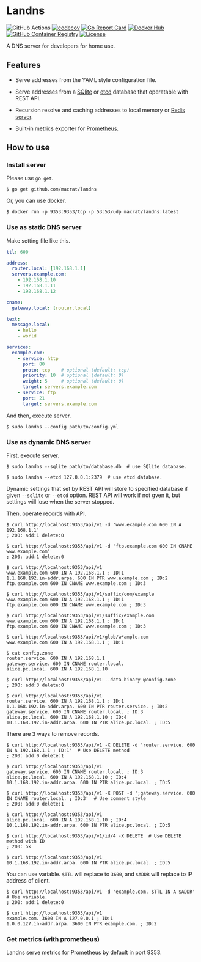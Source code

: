 Landns
======

![GitHub Actions](https://github.com/macrat/landns/workflows/Test%20and%20Build/badge.svg?branch=master)
[![codecov](https://codecov.io/gh/macrat/landns/branch/master/graph/badge.svg)](https://codecov.io/gh/macrat/landns)
[![Go Report Card](https://goreportcard.com/badge/github.com/macrat/landns)](https://goreportcard.com/report/github.com/macrat/landns)
[![Docker Hub](https://img.shields.io/badge/container-Docker%20Hub-blue.svg?logo=docker&logoColor=white)](https://hub.docker.com/r/macrat/landns)
[![GitHub Container Registry](https://img.shields.io/badge/container-ghcr.io-blue.svg?logo=docker&logoColor=white)](https://github.com/users/macrat/packages/container/package/landns)
[![License](https://img.shields.io/github/license/macrat/landns)](https://github.com/macrat/landns/blob/master/LICENSE)

A DNS server for developers for home use.


## Features

- Serve addresses from the YAML style configuration file.

- Serve addresses from a [SQlite](https://www.sqlite.org/) or [etcd](https://etcd.io) database that operatable with REST API.

- Recursion resolve and caching addresses to local memory or [Redis server](https://redis.io).

- Built-in metrics exporter for [Prometheus](https://prometheus.io).


## How to use

### Install server

Please use `go get`.

``` shell
$ go get github.com/macrat/landns
```

Or, you can use docker.

``` shell
$ docker run -p 9353:9353/tcp -p 53:53/udp macrat/landns:latest
```

### Use as static DNS server

Make setting file like this.

``` yaml
ttl: 600

address:
  router.local: [192.168.1.1]
  servers.example.com:
    - 192.168.1.10
    - 192.168.1.11
    - 192.168.1.12

cname:
  gateway.local: [router.local]

text:
  message.local:
    - hello
    - world

services:
  example.com:
    - service: http
      port: 80
      proto: tcp    # optional (default: tcp)
      priority: 10  # optional (default: 0)
      weight: 5     # optional (default: 0)
      target: servers.example.com
    - service: ftp
      port: 21
      target: servers.example.com
```

And then, execute server.

``` shell
$ sudo landns --config path/to/config.yml
```

### Use as dynamic DNS server

First, execute server.

``` shell
$ sudo landns --sqlite path/to/database.db  # use SQlite database.

$ sudo landns --etcd 127.0.0.1:2379  # use etcd database.
```

Dynamic settings that set by REST API will store to specified database if given `--sqlite` or `--etcd` option.
REST API will work if not gven it, but settings will lose when the server stopped.

Then, operate records with API.

``` shell
$ curl http://localhost:9353/api/v1 -d 'www.example.com 600 IN A 192.168.1.1'
; 200: add:1 delete:0

$ curl http://localhost:9353/api/v1 -d 'ftp.example.com 600 IN CNAME www.example.com'
; 200: add:1 delete:0

$ curl http://localhost:9353/api/v1
www.example.com 600 IN A 192.168.1.1 ; ID:1
1.1.168.192.in-addr.arpa. 600 IN PTR www.example.com ; ID:2
ftp.example.com 600 IN CNAME www.example.com ; ID:3

$ curl http://localhost:9353/api/v1/suffix/com/example
www.example.com 600 IN A 192.168.1.1 ; ID:1
ftp.example.com 600 IN CNAME www.example.com ; ID:3

$ curl http://localhost:9353/api/v1/suffix/example.com
www.example.com 600 IN A 192.168.1.1 ; ID:1
ftp.example.com 600 IN CNAME www.example.com ; ID:3

$ curl http://localhost:9353/api/v1/glob/w*ample.com
www.example.com 600 IN A 192.168.1.1 ; ID:1
```

``` shell
$ cat config.zone
router.service. 600 IN A 192.168.1.1
gateway.service. 600 IN CNAME router.local.
alice.pc.local. 600 IN A 192.168.1.10

$ curl http://localhost:9353/api/v1 --data-binary @config.zone
; 200: add:3 delete:0

$ curl http://localhost:9353/api/v1
router.service. 600 IN A 192.168.1.1 ; ID:1
1.1.168.192.in-addr.arpa. 600 IN PTR router.service. ; ID:2
gateway.service. 600 IN CNAME router.local. ; ID:3
alice.pc.local. 600 IN A 192.168.1.10 ; ID:4
10.1.168.192.in-addr.arpa. 600 IN PTR alice.pc.local. ; ID:5
```

There are 3 ways to remove records.

``` shell
$ curl http://localhost:9353/api/v1 -X DELETE -d 'router.service. 600 IN A 192.168.1.1 ; ID:1'  # Use DELETE method
; 200: add:0 delete:1

$ curl http://localhost:9353/api/v1
gateway.service. 600 IN CNAME router.local. ; ID:3
alice.pc.local. 600 IN A 192.168.1.10 ; ID:4
10.1.168.192.in-addr.arpa. 600 IN PTR alice.pc.local. ; ID:5

$ curl http://localhost:9353/api/v1 -X POST -d ';gateway.service. 600 IN CNAME router.local. ; ID:3'  # Use comment style
; 200: add:0 delete:1

$ curl http://localhost:9353/api/v1
alice.pc.local. 600 IN A 192.168.1.10 ; ID:4
10.1.168.192.in-addr.arpa. 600 IN PTR alice.pc.local. ; ID:5

$ curl http://localhost:9353/api/v1/id/4 -X DELETE  # Use DELETE method with ID
; 200: ok

$ curl http://localhost:9353/api/v1
10.1.168.192.in-addr.arpa. 600 IN PTR alice.pc.local. ; ID:5
```

You can use variable.
`$TTL` will replace to `3600`, and `$ADDR` will replace to IP address of client.

``` shell
$ curl http://localhost:9353/api/v1 -d 'example.com. $TTL IN A $ADDR'  # Use variable.
; 200: add:1 delete:0

$ curl http://localhost:9353/api/v1
example.com. 3600 IN A 127.0.0.1 ; ID:1
1.0.0.127.in-addr.arpa. 3600 IN PTR example.com. ; ID:2
```

### Get metrics (with prometheus)

Landns serve metrics for Prometheus by default in port 9353.

